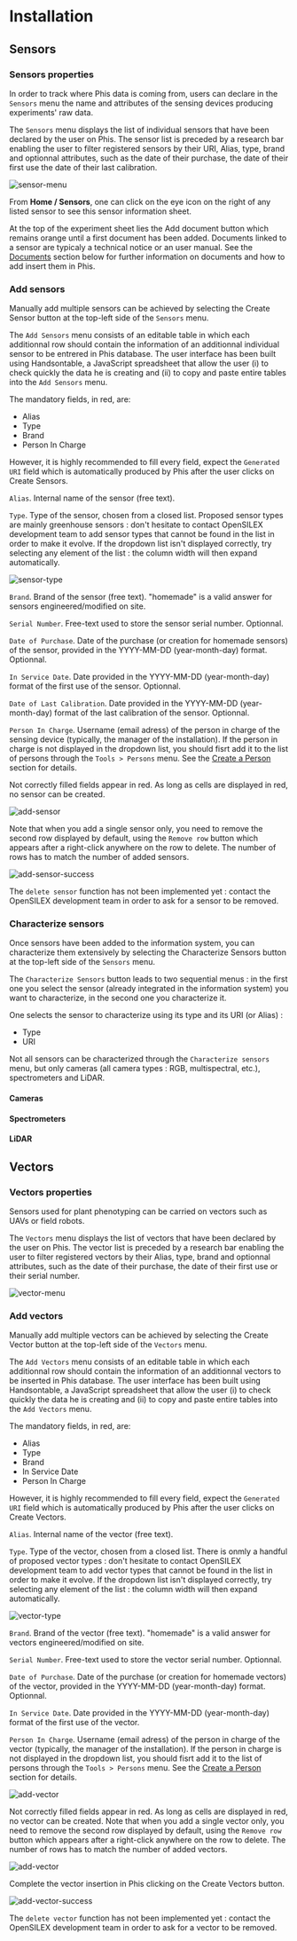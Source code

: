 # Installation

## Sensors

### Sensors properties

In order to track where Phis data is coming from, users can declare in the `Sensors` menu the name and attributes of the sensing devices producing experiments' raw data.

The `Sensors` menu displays the list of individual sensors that have been declared by the user on Phis.
The sensor list is preceded by a research bar enabling the user to filter registered sensors by their URI, Alias, type, brand and optionnal attributes, such as the date of their purchase, the date of their first use the date of their last calibration.

![sensor-menu](img/sensor-list.png)

From **Home / Sensors**, one can click on the eye icon on the right of any listed sensor to see this sensor information sheet.

At the top of the experiment sheet lies the <span class="btn btn-warning">Add document</span> button which remains orange until a first document has been added.
Documents linked  to a sensor are typicaly a technical notice or an user manual.
See the [Documents](../experimental-organization/#documents) section below for further information on documents and how to add insert them in Phis.

### Add sensors

Manually add multiple sensors can be achieved by selecting the <span class="btn btn-success">Create Sensor</span> button at the top-left side of the `Sensors` menu.

The `Add Sensors` menu consists of an editable table in which each additionnal row should contain the information of an additionnal individual sensor to be entrered in Phis database.
The user interface has been built using Handsontable, a JavaScript spreadsheet that allow the user (i) to check quickly the data he is creating and (ii) to copy and paste entire tables into the `Add Sensors` menu.

The mandatory fields, in red, are:

- Alias
- Type
- Brand
- Person In Charge

However, it is highly recommended to fill every field, expect the `Generated URI` field which is automatically produced by Phis after the user clicks on <span class="btn btn-success">Create Sensors</span>.

`Alias`. Internal name of the sensor (free text).

`Type`. Type of the sensor, chosen from a closed list.
Proposed sensor types are mainly greenhouse sensors : don't hesitate to contact OpenSILEX development team to add sensor types that cannot be found in the list in order to make it evolve.
If the dropdown list isn't displayed correctly, try selecting any element of the list : the column width will then expand automatically.

![sensor-type](img/sensor-type.png)

`Brand`. Brand of the sensor (free text).
"homemade" is a valid answer for sensors engineered/modified on site.

`Serial Number`. Free-text used to store the sensor serial number. Optionnal.

`Date of Purchase`. Date of the purchase (or creation for homemade sensors) of the sensor, provided in the YYYY-MM-DD (year-month-day) format. Optionnal.

`In Service Date`. Date provided in the YYYY-MM-DD (year-month-day) format of the first use of the sensor. Optionnal.

`Date of Last Calibration`. Date provided in the YYYY-MM-DD (year-month-day) format of the last calibration of the sensor. Optionnal.

`Person In Charge`. Username (email adress) of the person in charge of the sensing device (typically, the manager of the installation).
If the person in charge is not displayed in the dropdown list, you should fisrt add it to the list of persons through the `Tools > Persons` menu. See the [Create a Person](../community/#create-a-person) section for details.

Not correctly filled fields appear in red.
As long as cells are displayed in red, no sensor can be created.

![add-sensor](img/add-sensor.png)

Note that when you add a single sensor only, you need to remove the second row displayed by default, using the `Remove row` button which appears after a right-click anywhere on the row to delete.
The number of rows has to match the number of added sensors.

![add-sensor-success](img/added-sensor.png)

The `delete sensor` function has not been implemented yet : contact the OpenSILEX development team in order to ask for a sensor to be removed.

### Characterize sensors

Once sensors have been added to the information system, you can characterize them extensively by selecting the <span class="btn btn-success">Characterize Sensors</span> button at the top-left side of the `Sensors` menu.

The `Characterize Sensors` button leads to two sequential menus : in the first one you select the sensor (already integrated in the information system) you want to characterize, in the second one you characterize it.

One selects the sensor to characterize using its type and its URI (or Alias) :

- Type
- URI

Not all sensors can be characterized through the `Characterize sensors` menu, but only cameras (all camera types : RGB, multispectral, etc.), spectrometers and LiDAR.

#### Cameras

#### Spectrometers

#### LiDAR

## Vectors

### Vectors properties

Sensors used for plant phenotyping can be carried on vectors such as UAVs or field robots.

The `Vectors` menu displays the list of vectors that have been declared by the user on Phis.
The vector list is preceded by a research bar enabling the user to filter registered vectors by their Alias, type, brand and optionnal attributes, such as the date of their purchase, the date of their first use or their serial number.


![vector-menu](img/vector-list.png)


### Add vectors

Manually add multiple vectors can be achieved by selecting the <span class="btn btn-success">Create Vector</span> button at the top-left side of the `Vectors` menu.

The `Add Vectors` menu consists of an editable table in which each additionnal row should contain the information of an additionnal vectors to be inserted in Phis database.
The user interface has been built using Handsontable, a JavaScript spreadsheet that allow the user (i) to check quickly the data he is creating and (ii) to copy and paste entire tables into the `Add Vectors` menu.

The mandatory fields, in red, are:

- Alias
- Type
- Brand
- In Service Date
- Person In Charge

However, it is highly recommended to fill every field, expect the `Generated URI` field which is automatically produced by Phis after the user clicks on <span class="btn btn-success">Create Vectors</span>.

`Alias`. Internal name of the vector (free text).

`Type`. Type of the vector, chosen from a closed list.
There is onmly a handful of proposed vector types : don't hesitate to contact OpenSILEX development team to add vector types that cannot be found in the list in order to make it evolve.
If the dropdown list isn't displayed correctly, try selecting any element of the list : the column width will then expand automatically.

![vector-type](img/vector-type.png)

`Brand`. Brand of the vector (free text).
"homemade" is a valid answer for vectors engineered/modified on site.

`Serial Number`. Free-text used to store the vector serial number. Optionnal.

`Date of Purchase`. Date of the purchase (or creation for homemade vectors) of the vector, provided in the YYYY-MM-DD (year-month-day) format. Optionnal.

`In Service Date`. Date provided in the YYYY-MM-DD (year-month-day) format of the first use of the vector.

`Person In Charge`. Username (email adress) of the person in charge of the vector (typically, the manager of the installation).
If the person in charge is not displayed in the dropdown list, you should fisrt add it to the list of persons through the `Tools > Persons` menu. See the [Create a Person](../community/#create-a-person) section for details.

![add-vector](img/add-vector-red.png)

Not correctly filled fields appear in red.
As long as cells are displayed in red, no vector can be created.
Note that when you add a single vector only, you need to remove the second row displayed by default, using the `Remove row` button which appears after a right-click anywhere on the row to delete.
The number of rows has to match the number of added vectors.

![add-vector](img/add-vector.png)

Complete the vector insertion in Phis clicking on the <span class="btn btn-success">Create Vectors</span> button.

![add-vector-success](img/added-vector.png)

The `delete vector` function has not been implemented yet : contact the OpenSILEX development team in order to ask for a vector to be removed.
